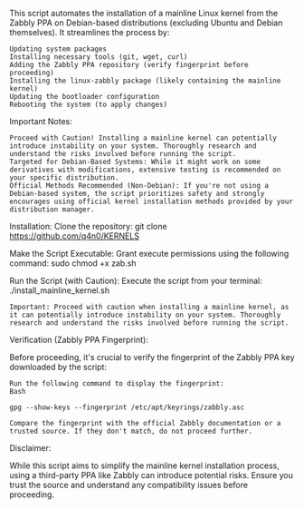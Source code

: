 This script automates the installation of a mainline Linux kernel from the Zabbly PPA on Debian-based distributions (excluding Ubuntu and Debian themselves). It streamlines the process by:

    Updating system packages
    Installing necessary tools (git, wget, curl)
    Adding the Zabbly PPA repository (verify fingerprint before proceeding)
    Installing the linux-zabbly package (likely containing the mainline kernel)
    Updating the bootloader configuration
    Rebooting the system (to apply changes)

Important Notes:

    Proceed with Caution! Installing a mainline kernel can potentially introduce instability on your system. Thoroughly research and understand the risks involved before running the script.
    Targeted for Debian-Based Systems: While it might work on some derivatives with modifications, extensive testing is recommended on your specific distribution.
    Official Methods Recommended (Non-Debian): If you're not using a Debian-based system, the script prioritizes safety and strongly encourages using official kernel installation methods provided by your distribution manager.

Installation:
Clone the repository:
     git clone https://github.com/q4n0/KERNELS
     
Make the Script Executable: Grant execute permissions using the following command:
    sudo chmod +x zab.sh

Run the Script (with Caution): Execute the script from your terminal:
./install_mainline_kernel.sh

    Important: Proceed with caution when installing a mainline kernel, as it can potentially introduce instability on your system. Thoroughly research and understand the risks involved before running the script.

Verification (Zabbly PPA Fingerprint):

Before proceeding, it's crucial to verify the fingerprint of the Zabbly PPA key downloaded by the script:

    Run the following command to display the fingerprint:
    Bash

    gpg --show-keys --fingerprint /etc/apt/keyrings/zabbly.asc

    Compare the fingerprint with the official Zabbly documentation or a trusted source. If they don't match, do not proceed further.

Disclaimer:

While this script aims to simplify the mainline kernel installation process, using a third-party PPA like Zabbly can introduce potential risks. Ensure you trust the source and understand any compatibility issues before proceeding.
